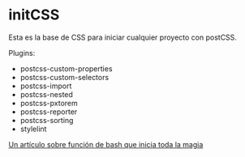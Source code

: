 # initCSS

Esta es la base de CSS para iniciar cualquier proyecto con postCSS.

Plugins:

* postcss-custom-properties
* postcss-custom-selectors
* postcss-import
* postcss-nested
* postcss-pxtorem
* postcss-reporter
* postcss-sorting
* stylelint

[Un artículo sobre función de bash que inicia toda la magia](http://jorgeatgu.com/blog/iniciando-proyectos-desde-cero/)




